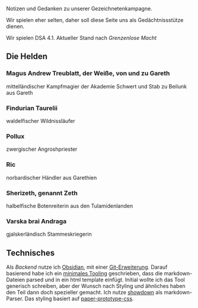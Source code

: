 Notizen und Gedanken zu unserer Gezeichnetenkampagne.

Wir spielen eher selten, daher soll diese Seite uns als Gedächtnissstütze dienen.

Wir spielen DSA 4.1. Aktueller Stand nach *Grenzenlose Macht*

## Die Helden


### Magus Andrew Treublatt, der Weiße, von und zu Gareth
mittelländischer Kampfmagier der Akademie Schwert und Stab zu Beilunk aus Gareth

### Findurian Taurelii
waldelfischer Wildnissläufer

### Pollux
zwergischer Angroshpriester

### Ric
norbardischer Händler aus Garethien

### Sherizeth, genannt Zeth
halbelfische Botenreiterin aus den Tulamidenlanden

### Varska brai Andraga
gjalskerländisch Stammeskriegerin


## Technisches
Als *Backend* nutze ich [Obsidian](https://obsidian.md/), mit einer [Git-Erweiterung](https://github.com/Vinzent03/obsidian-git). 
Darauf basierend habe ich ein [minimales Tooling](https://github.com/temme-stefan/markdown-bundler) geschrieben, dass die markdown-Dateien parsed und in ein html template einfügt.
Initial wollte ich das Tool generisch schreiben, aber der Wunsch nach Styling und ähnliches haben den Teil dann doch spezieller gemacht. Ich nutze [showdown](https://github.com/showdownjs/showdown/tree/master) als markdown-Parser.
Das styling basiert auf [paper-prototype-css](https://gitlab.com/edent/paper-prototype-css/-/tree/main).